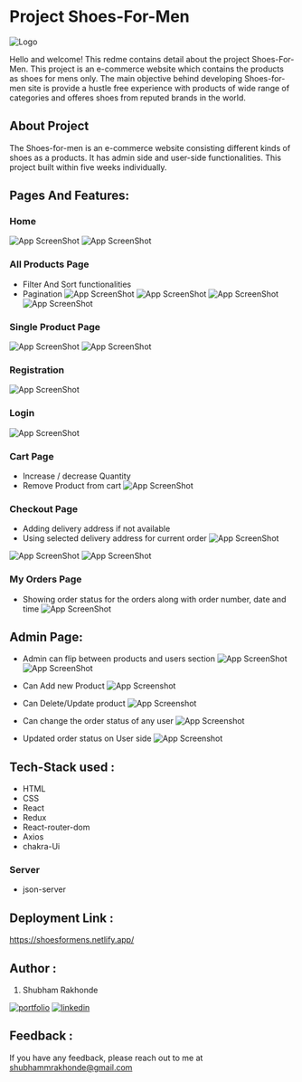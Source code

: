 # Project Shoes-For-Men 
![Logo](https://i.imgur.com/1kv8UNN.png)

Hello and welcome!
This redme contains detail about the project Shoes-For-Men. This project is an e-commerce website which contains the products as shoes for mens only.
The main objective behind developing Shoes-for-men site is provide a hustle free experience with products of wide range of categories and offeres shoes from reputed brands in the world. 

## About Project 
The Shoes-for-men is an e-commerce website consisting different kinds of shoes as a products. It has admin side and user-side functionalities. This project built within five weeks individually.  

## Pages And Features: 
### Home 
![App ScreenShot](https://i.imgur.com/5rtD4sD.png)
![App ScreenShot](https://i.imgur.com/3bN94lA.png)

### All Products Page 
- Filter And Sort functionalities
- Pagination
![App ScreenShot](https://i.imgur.com/PKodsAN.png)
![App ScreenShot](https://i.imgur.com/TXQ5dQR.png)
![App ScreenShot](https://i.imgur.com/WNmcH5d.png)
![App ScreenShot](https://i.imgur.com/USqFo0O.png) 

### Single Product Page 
![App ScreenShot](https://i.imgur.com/zl6q2O2.png)
![App ScreenShot](https://i.imgur.com/fh5wWnH.png) 

### Registration 
![App ScreenShot](https://i.imgur.com/1SXKq9s.png) 

### Login
![App ScreenShot](https://i.imgur.com/Lx3eCQX.png)  

### Cart Page 
- Increase / decrease Quantity 
- Remove Product from cart 
![App ScreenShot](https://i.imgur.com/jq7k6t2.png) 

### Checkout Page 
- Adding delivery address if not available 
- Using selected delivery address for current order 
![App ScreenShot](https://i.imgur.com/NFVBKTE.png) 

![App ScreenShot](https://i.imgur.com/0fgAlEf.png) 
![App ScreenShot](https://i.imgur.com/0grohPJ.png) 

### My Orders Page 
 - Showing order status for the orders along with order number, date and time
![App ScreenShot](https://i.imgur.com/nqgj3VW.png) 

## Admin Page: 
- Admin can flip between products and users section 
![App ScreenShot](https://i.imgur.com/Kk5vzW1.png) 
![App ScreenShot](https://i.imgur.com/Un7W58p.png)  

- Can Add new Product 
![App Screenshot](https://i.imgur.com/Zy98AEE.png) 

- Can Delete/Update product 
![App Screenshot](https://i.imgur.com/GQzr9oj.png)

- Can change the order status of any user 
![App Screenshot](https://i.imgur.com/pn4QDdj.png) 

- Updated order status on User side 
![App Screenshot](https://i.imgur.com/tFXfzYa.png) 

## Tech-Stack used :
- HTML
- CSS
- React
- Redux
- React-router-dom
- Axios
- chakra-Ui 

### Server
- json-server 

## Deployment Link : 
https://shoesformens.netlify.app/


## Author : 
1. Shubham Rakhonde

[![portfolio](https://img.shields.io/badge/my_portfolio-000?style=for-the-badge&logo=ko-fi&logoColor=white)](https://github.com/Shubham0442)
[![linkedin](https://img.shields.io/badge/linkedin-0A66C2?style=for-the-badge&logo=linkedin&logoColor=white)](https://www.linkedin.com/in/shubham-rakhonde-102964166/)

## Feedback : 

If you have any feedback, please reach out to me at shubhammrakhonde@gmail.com